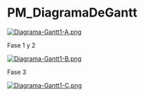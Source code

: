 # PM_DiagramaDeGantt

[![Diagrama-Gantt1-A.png](https://i.postimg.cc/jjDMY40K/Diagrama-Gantt1-A.png)](https://postimg.cc/SXp6W8xt)

Fase 1 y 2 

[![Diagrama-Gantt1-B.png](https://i.postimg.cc/264FCHHp/Diagrama-Gantt1-B.png)](https://postimg.cc/62pG0hJz)

Fase 3

[![Diagrama-Gantt1-C.png](https://i.postimg.cc/fRpxm4pn/Diagrama-Gantt1-C.png)](https://postimg.cc/5X5YWrfn)
